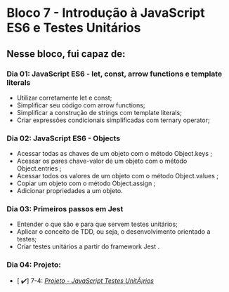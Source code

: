 <h1>Bloco 7 - Introdução à JavaScript ES6 e Testes Unitários</h1>

<h2>Nesse bloco, fui capaz de: </h2>

<h3>Dia 01: JavaScript ES6 - let, const, arrow functions e template literals</h3> 

- Utilizar corretamente let e const;
- Simplificar seu código com arrow functions;
- Simplificar a construção de strings com template literals;
- Criar expressões condicionais simplificadas com ternary operator;

<h3>Dia 02: JavaScript ES6 - Objects</h3> 

- Acessar todas as chaves de um objeto com o método Object.keys ;
- Acessar os pares chave-valor de um objeto com o método Object.entries ;
- Acessar todos os valores de um objeto com o método Object.values ;
- Copiar um objeto com o método Object.assign ;
- Adicionar propriedades a um objeto.

<h3>Dia 03: Primeiros passos em Jest</h3>  
 
- Entender o que são e para que servem testes unitários;
- Aplicar o conceito de TDD, ou seja, o desenvolvimento orientado a testes;
- Criar testes unitários a partir do framework Jest .

<h3>Dia 04: Projeto: </h3>  
    
 - [ ✔️] 7-4: _[Projeto - JavaScript Testes UnitÃ¡rios](https://github.com/tryber/sd-016-a-project-js-unit-tests/pull/71)_
